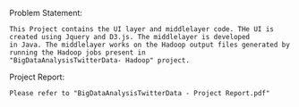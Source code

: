 Problem Statement:

    This Project contains the UI layer and middlelayer code. THe UI is created using Jquery and D3.js. The middlelayer is developed
    in Java. The middlelayer works on the Hadoop output files generated by running the Hadoop jobs present in 
    "BigDataAnalysisTwitterData- Hadoop" project.
    
    
    
Project Report:

    Please refer to "BigDataAnalysisTwitterData - Project Report.pdf"
